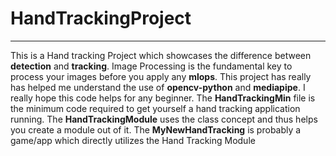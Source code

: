 # HandTrackingProject
---
This is a Hand tracking Project which showcases the difference between **detection** and **tracking**.
Image Processing is the fundamental key to process your images before you apply any **mlops**.
This project has really has helped me understand the use of **opencv-python** and **mediapipe**.
I really hope this code helps for any beginner.
The **HandTrackingMin** file is the minimum code required to get yourself a hand tracking application running.
The **HandTrackingModule** uses the class concept and thus helps you create a module out of it.
The **MyNewHandTracking** is probably a game/app which directly utilizes the Hand Tracking Module
